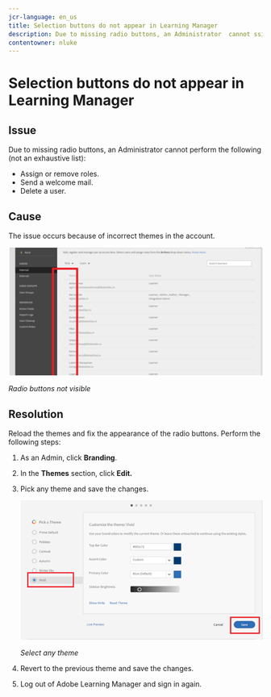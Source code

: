```yaml
---
jcr-language: en_us
title: Selection buttons do not appear in Learning Manager
description: Due to missing radio buttons, an Administrator  cannot ssign or remove roles, send a welcome mail, or delete a user.
contentowner: nluke
---
```



# Selection buttons do not appear in Learning Manager

## Issue

Due to missing radio buttons, an Administrator  cannot perform the following (not an exhaustive list):

* Assign or remove roles.
* Send a welcome mail.
* Delete a user.

## Cause

The issue occurs because of incorrect themes in the account.

![](assets/radio-buttons.png)

*Radio buttons not visible*

## Resolution

Reload the themes and fix the appearance of the radio buttons. Perform the following steps:

1. As an Admin, click **Branding**.
1. In the **Themes** section, click **Edit.**
1. Pick any theme and save the changes.

   ![](assets/set-themes.png)

   *Select any theme*

1. Revert to the previous theme and save the changes.
1. Log out of Adobe Learning Manager and sign in again. 
